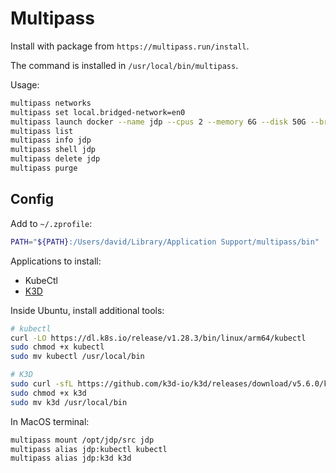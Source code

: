# Multipass

Install with package from `https://multipass.run/install`.

The command is installed in `/usr/local/bin/multipass`.

Usage:

```sh
multipass networks
multipass set local.bridged-network=en0
multipass launch docker --name jdp --cpus 2 --memory 6G --disk 50G --bridged
multipass list
multipass info jdp
multipass shell jdp
multipass delete jdp
multipass purge
```

## Config

Add to `~/.zprofile`:

```sh
PATH="${PATH}:/Users/david/Library/Application Support/multipass/bin"
```

Applications to install:

- KubeCtl
- [K3D](https://github.com/k3d-io/k3d/releases/)

Inside Ubuntu, install additional tools:

```sh
# kubectl
curl -LO https://dl.k8s.io/release/v1.28.3/bin/linux/arm64/kubectl
sudo chmod +x kubectl
sudo mv kubectl /usr/local/bin

# K3D
sudo curl -sfL https://github.com/k3d-io/k3d/releases/download/v5.6.0/k3d-linux-amd64 --output k3d
sudo chmod +x k3d
sudo mv k3d /usr/local/bin
```

In MacOS terminal:

```sh
multipass mount /opt/jdp/src jdp
multipass alias jdp:kubectl kubectl
multipass alias jdp:k3d k3d
```
